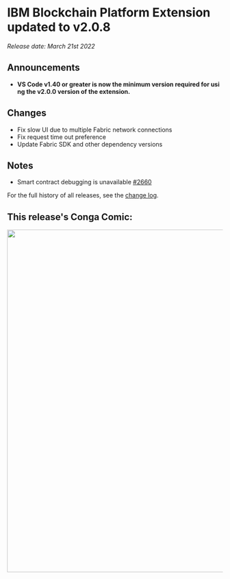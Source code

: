 # IBM Blockchain Platform Extension updated to v2.0.8
_Release date: March 21st 2022_

Announcements
---

* **VS Code v1.40 or greater is now the minimum version required for using the v2.0.0 version of the extension.**

Changes
---
* Fix slow UI due to multiple Fabric network connections
* Fix request time out preference
* Update Fabric SDK and other dependency versions

Notes
---
* Smart contract debugging is unavailable [#2660](https://github.com/IBM-Blockchain/blockchain-vscode-extension/issues/2660)

For the full history of all releases, see the [change log](https://marketplace.visualstudio.com/items/IBMBlockchain.ibm-blockchain-platform/changelog).

This release's Conga Comic:	
---	
<img src="https://congacomic.github.io/assets/img/blockheight-88.jpg" width="800">
